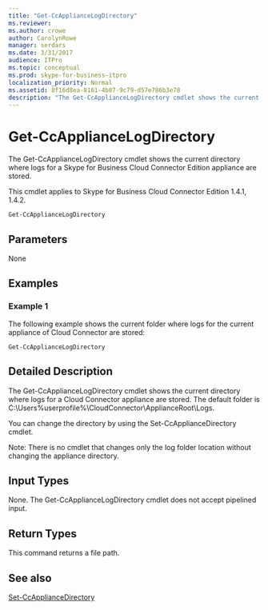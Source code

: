 ```yaml
---
title: "Get-CcApplianceLogDirectory"
ms.reviewer: 
ms.author: crowe
author: CarolynRowe
manager: serdars
ms.date: 3/31/2017
audience: ITPro
ms.topic: conceptual
ms.prod: skype-for-business-itpro
localization_priority: Normal
ms.assetid: 8f16d8ea-8161-4b07-9c79-d57e786b3e78
description: "The Get-CcApplianceLogDirectory cmdlet shows the current directory where logs for a Skype for Business Cloud Connector Edition appliance are stored."
---
```


# Get-CcApplianceLogDirectory
 
The Get-CcApplianceLogDirectory cmdlet shows the current directory where logs for a Skype for Business Cloud Connector Edition appliance are stored.
  
This cmdlet applies to Skype for Business Cloud Connector Edition 1.4.1, 1.4.2.
  
```
Get-CcApplianceLogDirectory
```

## Parameters

None
  
## Examples
<a name="Examples"> </a>

### Example 1

The following example shows the current folder where logs for the current appliance of Cloud Connector are stored:
  
```
Get-CcApplianceLogDirectory
```

## Detailed Description
<a name="DetailedDescription"> </a>

The Get-CcApplianceLogDirectory cmdlet shows the current directory where logs for a Cloud Connector appliance are stored. The default folder is C:\Users\%userprofile%\CloudConnector\ApplianceRoot\Logs. 
  
You can change the directory by using the Set-CcApplianceDirectory cmdlet. 
  
Note: There is no cmdlet that changes only the log folder location without changing the appliance directory.
  
## Input Types
<a name="InputTypes"> </a>

None. The Get-CcApplianceLogDirectory cmdlet does not accept pipelined input.
  
## Return Types
<a name="ReturnTypes"> </a>

This command returns a file path.
  
## See also
<a name="ReturnTypes"> </a>

[Set-CcApplianceDirectory](set-ccappliancedirectory.md)
  

